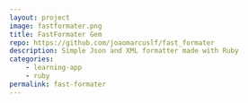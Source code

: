 ```yaml
---
layout: project
image: fastformater.png
title: FastFormater Gem
repo: https://github.com/joaomarcuslf/fast_formater
description: Simple Json and XML formatter made with Ruby
categories:
    - learning-app
    - ruby
permalink: fast-formater
---
```

